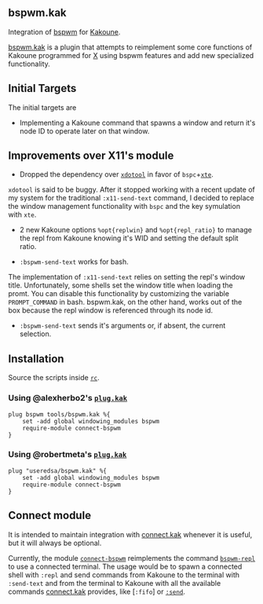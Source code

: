 ## bspwm.kak

Integration of [bspwm] for [Kakoune].

[bspwm.kak] is a plugin that attempts to reimplement some core functions of Kakoune
programmed for [X] using bspwm features and add new specialized functionality.

[bspwm.kak]: https://github.com/useredsa/bspwm.kak
[bspwm]: https://github.com/baskerville/bspwm
[Kakoune]: https://kakoune.org
[X]: https://en.wikipedia.org/wiki/X_Window_System

## Initial Targets

The initial targets are

* Implementing a Kakoune command that spawns a window and return it's node ID
to operate later on that window.

## Improvements over X11's module

* Dropped the dependency over [`xdotool`] in favor of `bspc`+[`xte`].

`xdotool` is said to be buggy.
After it stopped working with a recent update of my system for the traditional
`:x11-send-text` command,
I decided to replace the window management functionality with `bspc` and
the key symulation with `xte`.

[`xdotool`]: https://github.com/jordansissel/xdotool
[`xte`]: https://jlk.fjfi.cvut.cz/arch/manpages/man/xte.1

* 2 new Kakoune options `%opt{replwin}` and `%opt{repl_ratio}` to manage the
repl from Kakoune knowing it's WID and setting the default split ratio.

* `:bspwm-send-text` works for bash.

The implementation of `:x11-send-text` relies on setting the repl's window title.
Unfortunately, some shells set the window title when loading the promt.
You can disable this functionality by customizing the variable
`PROMPT_COMMAND` in bash.
bspwm.kak, on the other hand, works out of the box because
the repl window is referenced through its node id.

* `:bspwm-send-text` sends it's arguments or, if absent, the current selection.

## Installation

Source the scripts inside [`rc`].

[`rc`]: rc/

### Using @alexherbo2's [`plug.kak`](https://github.com/alexherbo2/plug.kak)

```kak
plug bspwm tools/bspwm.kak %{
    set -add global windowing_modules bspwm
    require-module connect-bspwm
}
```

### Using @robertmeta's [`plug.kak`](https://github.com/robertmeta/plug.kak)

```kak
plug "useredsa/bspwm.kak" %{
    set -add global windowing_modules bspwm
    require-module connect-bspwm
}
```

## Connect module

It is intended to maintain integration with [connect.kak] whenever it is useful,
but it will always be optional.

Currently, the module [`connect-bspwm`] reimplements the command [`bspwm-repl`]
to use a connected terminal.
The usage would be to spawn a connected shell with `:repl` and send commands
from Kakoune to the terminal with `:send-text` and from the terminal to Kakoune
with all the available commands [connect.kak] provides,
like [`:fifo`] or [`:send`].

[connect.kak]: https://github.com/alexherbo2/connect.kak
[`connect-bspwm`]: rc/connect-bspwm.kak
[`bspwm-repl`]: rc/bspwm-repl.kak
[`fifo`]: https://github.com/alexherbo2/connect.kak/blob/master/rc/connect/commands/:fifo
[`:send`]: https://github.com/alexherbo2/connect.kak/blob/master/rc/connect/commands/:send
